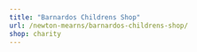 ```yaml
---
title: "Barnardos Childrens Shop"
url: /newton-mearns/barnardos-childrens-shop/
shop: charity
---
```

